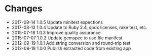 # Changes

* 2017-08-14 1.0.5 Update minitest expections
* 2017-08-13 1.0.4 Update to Ruby 2.4, spdx licenses, rake test, etc.
* 2015-07-18 1.0.3 Improve quality assurance
* 2015-07-07 1.0.2 Update gemspec to use file manifest
* 2012-09-19 1.0.1 Add string conversion and round-trip test
* 2012-09-18 1.0.0 Publish extracted code from existing app
